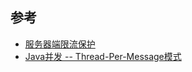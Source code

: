 
## 参考

- [服务器端限流保护](https://www.cnblogs.com/xianzhedeyu/p/5868024.html)
- [Java并发 -- Thread-Per-Message模式](http://zhongmingmao.me/2019/05/23/java-concurrent-thread-per-message/)
